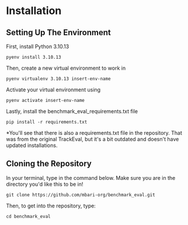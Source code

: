 # Installation

## Setting Up The Environment

First, install Python 3.10.13

```
pyenv install 3.10.13
```

Then, create a new virtual environment to work in
```
pyenv virtualenv 3.10.13 insert-env-name
```

Activate your virtual environment using
```
pyenv activate insert-env-name
```

Lastly, install the benchmark_eval_requirements.txt file
```
pip install -r requirements.txt
```
*You'll see that there is also a requirements.txt file in the repository. That was from the original TrackEval, but it's a bit outdated and doesn't have updated installations. 

## Cloning the Repository

In your terminal, type in the command below. Make sure you are in the directory you'd like this to be in!
```
git clone https://github.com/mbari-org/benchmark_eval.git
```

Then, to get into the repository, type:
```
cd benchmark_eval
```

